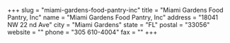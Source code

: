 +++
slug = "miami-gardens-food-pantry-inc"
title = "Miami Gardens Food Pantry, Inc"
name = "Miami Gardens Food Pantry, Inc"
address = "18041 NW 22 nd Ave"
city = "Miami Gardens"
state = "FL"
postal = "33056"
website = ""
phone = "305 610-4004"
fax = ""
+++
